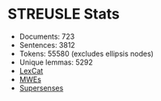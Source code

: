 STREUSLE Stats
==============

* Documents:          723
* Sentences:         3812
* Tokens:           55580 (excludes ellipsis nodes)
* Unique lemmas:     5292
* [LexCat](LEXCAT.txt)
* [MWEs](MWES.txt)
* [Supersenses](SUPERSENSES.txt)
